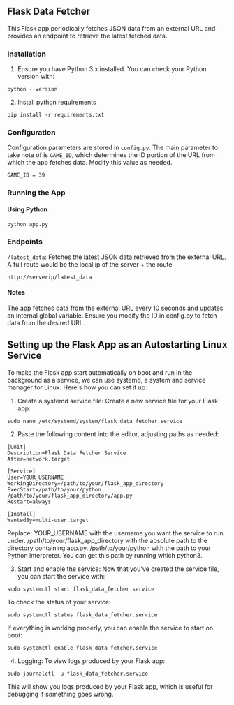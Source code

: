 ## Flask Data Fetcher
This Flask app periodically fetches JSON data from an external URL and provides an endpoint to retrieve the latest fetched data.

### Installation
1. Ensure you have Python 3.x installed. You can check your Python version with:
```
python --version
```

2. Install python requirements
```
pip install -r requirements.txt
```

### Configuration
Configuration parameters are stored in `config.py`. The main parameter to take note of is `GAME_ID`, which determines the ID portion of the URL from which the app fetches data. Modify this value as needed.
```
GAME_ID = 39
```

### Running the App

#### Using Python
```
python app.py
```

### Endpoints
`/latest_data`: Fetches the latest JSON data retrieved from the external URL. A full route would be the local ip of the server + the route

```
http://serverip/latest_data
```

#### Notes
The app fetches data from the external URL every 10 seconds and updates an internal global variable.
Ensure you modify the ID in config.py to fetch data from the desired URL.

## Setting up the Flask App as an Autostarting Linux Service
To make the Flask app start automatically on boot and run in the background as a service, we can use systemd, a system and service manager for Linux. Here's how you can set it up:

1. Create a systemd service file:
Create a new service file for your Flask app:

```
sudo nano /etc/systemd/system/flask_data_fetcher.service
```

2. Paste the following content into the editor, adjusting paths as needed:
```
[Unit]
Description=Flask Data Fetcher Service
After=network.target

[Service]
User=YOUR_USERNAME
WorkingDirectory=/path/to/your/flask_app_directory
ExecStart=/path/to/your/python /path/to/your/flask_app_directory/app.py
Restart=always

[Install]
WantedBy=multi-user.target
```

Replace:
YOUR_USERNAME with the username you want the service to run under.
/path/to/your/flask_app_directory with the absolute path to the directory containing app.py.
/path/to/your/python with the path to your Python interpreter. You can get this path by running which python3.

3. Start and enable the service:
Now that you've created the service file, you can start the service with:

```
sudo systemctl start flask_data_fetcher.service
```
To check the status of your service:

```
sudo systemctl status flask_data_fetcher.service
```

If everything is working properly, you can enable the service to start on boot:
```
sudo systemctl enable flask_data_fetcher.service
```
4. Logging:
To view logs produced by your Flask app:
```
sudo journalctl -u flask_data_fetcher.service
```
This will show you logs produced by your Flask app, which is useful for debugging if something goes wrong.